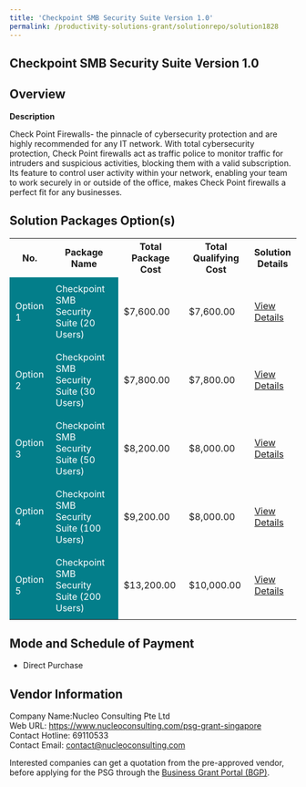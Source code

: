 ```yaml
---
title: 'Checkpoint SMB Security Suite Version 1.0'
permalink: /productivity-solutions-grant/solutionrepo/solution1828
---
```


## Checkpoint SMB Security Suite Version 1.0

## Overview

**Description**

Check Point Firewalls- the pinnacle of cybersecurity protection and are highly recommended for any IT network. With total cybersecurity protection, Check Point firewalls act as traffic police to monitor traffic for intruders and suspicious activities, blocking them with a valid subscription. Its feature to control user activity within your network, enabling your team to work securely in or outside of the office, makes Check Point firewalls a perfect fit for any businesses.

## Solution Packages Option(s)

<table>
<tr>
<th><b>No.</b></th>
<th><b>Package Name</b></th>
<th><b>Total Package Cost</b></th>
<th><b>Total Qualifying Cost</b></th>
<th><b>Solution Details</b></th>
</tr>
<tr>
<td style='padding: 10px; background-color: #037E8A; color: #FFFFFF;'>Option 1</td>
<td style='padding: 10px; background-color: #037E8A; color: #FFFFFF;'>Checkpoint SMB Security Suite (20 Users)</td>
<td style='padding: 10px;'>$7,600.00</td>
<td style='padding: 10px;'>$7,600.00</td>
<td style='padding: 10px;'><a href='/images/psg/NucleoConsulting_Checkpoint_270723_Desensitised_Annex_3_Part1.pdf' target='_blank'>View Details</a></td>
</tr>
<tr>
<td style='padding: 10px; background-color: #037E8A; color: #FFFFFF;'>Option 2</td>
<td style='padding: 10px; background-color: #037E8A; color: #FFFFFF;'>Checkpoint SMB Security Suite (30 Users)</td>
<td style='padding: 10px;'>$7,800.00</td>
<td style='padding: 10px;'>$7,800.00</td>
<td style='padding: 10px;'><a href='/images/psg/NucleoConsulting_Checkpoint_270723_Desensitised_Annex_3_Part2.pdf' target='_blank'>View Details</a></td>
</tr>
<tr>
<td style='padding: 10px; background-color: #037E8A; color: #FFFFFF;'>Option 3</td>
<td style='padding: 10px; background-color: #037E8A; color: #FFFFFF;'>Checkpoint SMB Security Suite (50 Users)</td>
<td style='padding: 10px;'>$8,200.00</td>
<td style='padding: 10px;'>$8,000.00</td>
<td style='padding: 10px;'><a href='/images/psg/NucleoConsulting_Checkpoint_270723_Desensitised_Annex_3_Part3.pdf' target='_blank'>View Details</a></td>
</tr>
<tr>
<td style='padding: 10px; background-color: #037E8A; color: #FFFFFF;'>Option 4</td>
<td style='padding: 10px; background-color: #037E8A; color: #FFFFFF;'>Checkpoint SMB Security Suite (100 Users)</td>
<td style='padding: 10px;'>$9,200.00</td>
<td style='padding: 10px;'>$8,000.00</td>
<td style='padding: 10px;'><a href='/images/psg/NucleoConsulting_Checkpoint_270723_Desensitised_Annex_3_Part4.pdf' target='_blank'>View Details</a></td>
</tr>
<tr>
<td style='padding: 10px; background-color: #037E8A; color: #FFFFFF;'>Option 5</td>
<td style='padding: 10px; background-color: #037E8A; color: #FFFFFF;'>Checkpoint SMB Security Suite (200 Users)</td>
<td style='padding: 10px;'>$13,200.00</td>
<td style='padding: 10px;'>$10,000.00</td>
<td style='padding: 10px;'><a href='/images/psg/NucleoConsulting_Checkpoint_270723_Desensitised_Annex_3_Part5.pdf' target='_blank'>View Details</a></td>
</tr>
</table>

## Mode and Schedule of Payment

 - Direct Purchase

## Vendor Information

 Company Name:Nucleo Consulting Pte Ltd<br>Web URL: https://www.nucleoconsulting.com/psg-grant-singapore <br>Contact Hotline: 69110533 <br>Contact Email: contact@nucleoconsulting.com <br>

Interested companies can get a quotation from the pre-approved vendor, before applying for the PSG through the <a href='https://www.businessgrants.gov.sg/' target='_blank' rel='noopener'>Business Grant Portal (BGP)</a>.

<script src="/jquery/resize-tables.js"></script>
